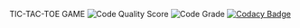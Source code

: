 TIC-TAC-TOE GAME
![Code Quality Score](https://www.code-inspector.com/project/27579/score/svg)
![Code Grade](https://www.code-inspector.com/project/27579/status/svg)
[![Codacy Badge](https://app.codacy.com/project/badge/Grade/3e7da621bdc84d758a65b802afde36d5)](https://www.codacy.com/gh/vinay3099/STEPin_Tic-tac-toe-Game/dashboard?utm_source=github.com&amp;utm_medium=referral&amp;utm_content=vinay3099/STEPin_Tic-tac-toe-Game&amp;utm_campaign=Badge_Grade)
